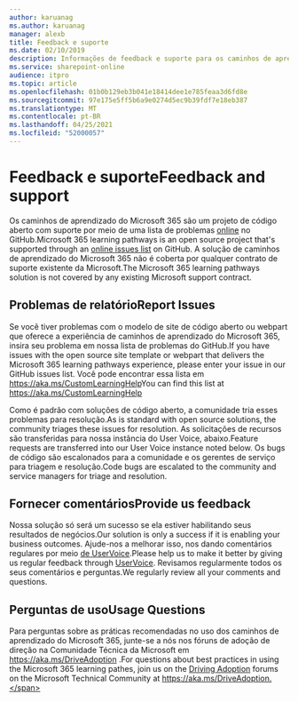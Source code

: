 ```yaml
---
author: karuanag
ms.author: karuanag
manager: alexb
title: Feedback e suporte
ms.date: 02/10/2019
description: Informações de feedback e suporte para os caminhos de aprendizado do Microsoft 365.
ms.service: sharepoint-online
audience: itpro
ms.topic: article
ms.openlocfilehash: 01b0b129eb3b041e18414dee1e785feaa3d6fd8e
ms.sourcegitcommit: 97e175e5ff5b6a9e0274d5ec9b39fdf7e18eb387
ms.translationtype: MT
ms.contentlocale: pt-BR
ms.lasthandoff: 04/25/2021
ms.locfileid: "52000057"
---
```

# <a name="feedback-and-support"></a><span data-ttu-id="c29c8-103">Feedback e suporte</span><span class="sxs-lookup"><span data-stu-id="c29c8-103">Feedback and support</span></span>

<span data-ttu-id="c29c8-104">Os caminhos de aprendizado do Microsoft 365 são um projeto de código aberto com suporte por meio de uma lista de problemas [online](https://aka.ms/CustomLearningHelp) no GitHub.</span><span class="sxs-lookup"><span data-stu-id="c29c8-104">Microsoft 365 learning pathways is an open source project that's supported through an [online issues list](https://aka.ms/CustomLearningHelp) on GitHub.</span></span> <span data-ttu-id="c29c8-105">A solução de caminhos de aprendizado do Microsoft 365 não é coberta por qualquer contrato de suporte existente da Microsoft.</span><span class="sxs-lookup"><span data-stu-id="c29c8-105">The Microsoft 365 learning pathways solution is not covered by any existing Microsoft support contract.</span></span>  

## <a name="report-issues"></a><span data-ttu-id="c29c8-106">Problemas de relatório</span><span class="sxs-lookup"><span data-stu-id="c29c8-106">Report Issues</span></span>

<span data-ttu-id="c29c8-107">Se você tiver problemas com o modelo de site de código aberto ou webpart que oferece a experiência de caminhos de aprendizado do Microsoft 365, insira seu problema em nossa lista de problemas do GitHub.</span><span class="sxs-lookup"><span data-stu-id="c29c8-107">If you have issues with the open source site template or webpart that delivers the Microsoft 365 learning pathways experience, please enter your issue in our GitHub issues list.</span></span>  <span data-ttu-id="c29c8-108">Você pode encontrar essa lista em https://aka.ms/CustomLearningHelp</span><span class="sxs-lookup"><span data-stu-id="c29c8-108">You can find this list at https://aka.ms/CustomLearningHelp</span></span>  

<span data-ttu-id="c29c8-109">Como é padrão com soluções de código aberto, a comunidade tria esses problemas para resolução.</span><span class="sxs-lookup"><span data-stu-id="c29c8-109">As is standard with open source solutions, the community triages these issues for resolution.</span></span> <span data-ttu-id="c29c8-110">As solicitações de recursos são transferidas para nossa instância do User Voice, abaixo.</span><span class="sxs-lookup"><span data-stu-id="c29c8-110">Feature requests are transferred into our User Voice instance noted below.</span></span> <span data-ttu-id="c29c8-111">Os bugs de código são escalonados para a comunidade e os gerentes de serviço para triagem e resolução.</span><span class="sxs-lookup"><span data-stu-id="c29c8-111">Code bugs are escalated to the community and service managers for triage and resolution.</span></span>  

## <a name="provide-us-feedback"></a><span data-ttu-id="c29c8-112">Fornecer comentários</span><span class="sxs-lookup"><span data-stu-id="c29c8-112">Provide us feedback</span></span>

<span data-ttu-id="c29c8-113">Nossa solução só será um sucesso se ela estiver habilitando seus resultados de negócios.</span><span class="sxs-lookup"><span data-stu-id="c29c8-113">Our solution is only a success if it is enabling your business outcomes.</span></span>  <span data-ttu-id="c29c8-114">Ajude-nos a melhorar isso, nos dando comentários regulares por meio  [de UserVoice](https://go.microsoft.com/fwlink/?linkid=2109552).</span><span class="sxs-lookup"><span data-stu-id="c29c8-114">Please help us to make it better by giving us regular feedback through  [UserVoice](https://go.microsoft.com/fwlink/?linkid=2109552).</span></span>  <span data-ttu-id="c29c8-115">Revisamos regularmente todos os seus comentários e perguntas.</span><span class="sxs-lookup"><span data-stu-id="c29c8-115">We regularly review all your comments and questions.</span></span> 

## <a name="usage-questions"></a><span data-ttu-id="c29c8-116">Perguntas de uso</span><span class="sxs-lookup"><span data-stu-id="c29c8-116">Usage Questions</span></span>

<span data-ttu-id="c29c8-117">Para perguntas sobre as práticas recomendadas no uso dos caminhos [](https://aka.ms/DriveAdoption) de aprendizado do Microsoft 365, junte-se a nós nos fóruns de adoção de direção na Comunidade Técnica da Microsoft em https://aka.ms/DriveAdoption .</span><span class="sxs-lookup"><span data-stu-id="c29c8-117">For questions about best practices in using the Microsoft 365 learning pathes, join us on the [Driving Adoption](https://aka.ms/DriveAdoption) forums on the Microsoft Technical Community at https://aka.ms/DriveAdoption.</span></span> 

